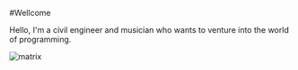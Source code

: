#Wellcome

Hello, I'm a civil engineer and musician who wants to venture into the world of programming.

![matrix](https://www.google.com/url?sa=i&url=https%3A%2F%2Fwww.computerbild.de%2Fdownload%2FMatrix-ScreenSaver-5336049.html&psig=AOvVaw39hezIdq3BlCfJRE4YuD65&ust=1690292983562000&source=images&cd=vfe&opi=89978449&ved=0CBEQjRxqFwoTCJD7yZi-p4ADFQAAAAAdAAAAABAE)
